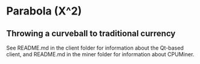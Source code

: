 Parabola (X^2)
========
Throwing a curveball to traditional currency
--------

See README.md in the client folder for information about the Qt-based client, and README.md in the miner folder for information about CPUMiner.
